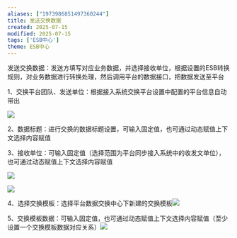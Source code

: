 ```yaml
---
aliases: ["1973986851497360244"]
title: 发送交换数据
created: 2025-07-15
modified: 2025-07-15
tags: ['ESB中心']
theme: ESB中心
---
```


发送交换数据：发送方填写对应业务数据，并选择接收单位，根据设置的ESB转换规则，对业务数据进行转换处理，然后调用平台的数据接口，把数据发送至平台

1、交换平台团队、发送单位：根据接入系统交换平台设置中配置的平台信息自动带出

![](ef3e3421a733db2515d5b98030783e6b.jpg)

2、数据标题：进行交换的数据标题设置，可输入固定值，也可通过动态赋值上下文选择内容赋值

3、接收单位：可输入固定值（选择范围为平台同步接入系统中的收发文单位），也可通过动态赋值上下文选择内容赋值

![](8a715bad2c164c590a39aeba2870d913.jpg)

![](ad4cb6e09e971bfa0c61a76df75da2d0.jpg)

4、选择交换模板：选择平台数据交换中心下新建的交换模板![](58437970d3bfa4c7af0a625c8ee9bce1.jpg)

5、交换模板数据：可输入固定值，也可通过动态赋值上下文选择内容赋值（至少设置一个交换模板数据对应关系）![](496d909e1529e7f0fa83808dc794627a.jpg)